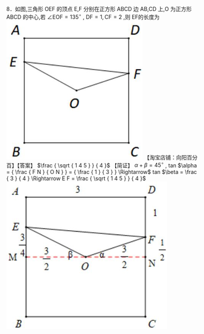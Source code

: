 8．如图,三角形 OEF 的顶点 E,F 分别在正方形 ABCD 边 AB,CD 上,O 为正方形 ABCD 的中心,若 $\angle { \mathrm { E O F } } { = } 1 3 5 ^ { \circ }$ , $\mathrm { D F } { = } 1 , \mathrm { C F } { = } 2$ ,则 EF的长度为
![](<../../qs_image_DB/专题1-3_“12345”模型·选填压轴必备大招（共3种类型）（解析版）__/356c5f477ed0e4d70f1c09b3c507e6b2dafc9a25154a05b4b433d0f00d169b12.jpg>)
【淘宝店铺：向阳百分百】【答案】 $\frac { \sqrt { 1 4 5 } } { 4 }$
【简证】 $\alpha + \beta = 4 5 ^ { \circ }$ , tan $\alpha = { \frac { F N } { O N } } = { \frac { 1 } { 3 } } \Rightarrow$ tan $\beta = \frac { 3 } { 4 } \Rightarrow E F = \frac { \sqrt { 1 4 5 } } { 4 }$
![](<../../qs_image_DB/专题1-3_“12345”模型·选填压轴必备大招（共3种类型）（解析版）__/ade7a16f81934cb30a65dd653ccac419b9845422f2c7d7687c4a66946a5deb71.jpg>)
